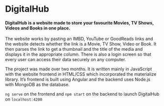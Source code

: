 # DigitalHub
#### DigitalHub is a website made to store your favourite Movies, TV Shows, Videos and Books in one place.

The website works by pasting an IMBD, YouTube or GoodReads links and the website detects whether the link is a Movie, TV Show, Video or Book. It then parses the link to get a thumbnail and the title of the media and displays it in the appropriate column. There is also a login screen so that every user can access their data securely on any computer. 

The project was made over two months. It is written mainly in JavaScript with the website frontend in HTML/CSS which incorporated the materialize library.  It’s frontend is built using Angular and the backend uses Node.js with MongoDB as the database.

`ng serve` on the frontend and `npm start` on the backend to launch DigitalHub on `localhost:4200`
